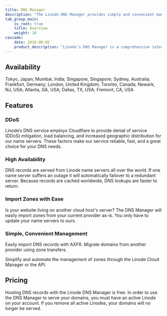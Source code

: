 ```yaml
---
title: DNS Manager
description: "The Linode DNS Manager provides simple and convenient management for all your high availability DNS records. You can import DNS zones with ease and Cloudflare DDoS mitigation is built-in."
tab_group_main:
    is_root: true
    title: Overview
    weight: 10
cascade:
    date: 2020-06-02
    product_description: "Linode's DNS Manager is a comprehensive interface within the Linode Cloud Manager that gives you complete oversight of DNS records."
---
```


## Availability

Tokyo, Japan; Mumbai, India; Singapore, Singapore; Sydney, Australia; Frankfurt, Germany; London, United Kingdom; Toronto, Canada; Newark, NJ, USA; Atlanta, GA, USA; Dallas, TX, USA; Fremont, CA, USA

## Features

### DDoS

Linode’s DNS service employs Cloudflare to provide denial of service (DDoS) mitigation, load balancing, and increased geographic distribution for our name servers. These factors make our service reliable, fast, and a great choice for your DNS needs.

### High Availability

DNS records are served from Linode name servers all over the world. If one name server suffers an outage it will automatically failover to a redundant server. Because records are cached worldwide, DNS lookups are faster to return.

### Import Zones with Ease

Is your website living on another cloud host's server? The DNS Manager will easily import zones from your current provider as-is. You only have to update your name servers to ours.

### Simple, Convenient Management

Easily import DNS records with AXFR. Migrate domains from another provider using zone transfers.

Simplify and automate the management of zones through the Linode Cloud Manager or the API.

## Pricing

Hosting DNS records with the Linode DNS Manager is free. In order to use the DNS Manager to serve your domains, you must have an active Linode on your account. If you remove all active Linodes, your domains will no longer be served.
